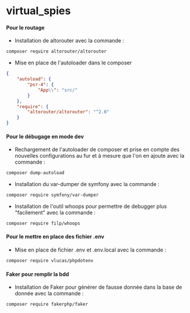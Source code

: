 # virtual_spies

#### Pour le routage
* Installation de altorouter avec  la commande :

```bash
composer require altorouter/altorouter
```
* Mise en place de l'autoloader dans le composer

```json
{
    "autoload": {
        "psr-4": {
            "App\\": "src/"
        }
    },
    "require": {
        "altorouter/altorouter": "^2.0"
    }
}
```

#### Pour le débugage en mode dev

* Rechargement de l'autoloader de composer et prise en compte des nouvelles configurations au fur et à mesure que l'on en ajoute avec la commande :
```bash
composer dump-autoload
```
* Installation du var-dumper de symfony avec la commande :
```bash
composer require symfony/var-dumper  
```
* Installation de l'outil whoops pour permettre de debugger plus "facilement" avec la commande :
```bash
composer require filp/whoops 
```
#### Pour le mettre en place des fichier .env

* Mise en place de fichier .env et .env.local avec la commande :
```bash
composer require vlucas/phpdotenv 
```

#### Faker pour remplir la bdd
* Installation de Faker pour générer de fausse donnée dans la base de donnée avec la commande :
```bash
composer require fakerphp/faker 
```
